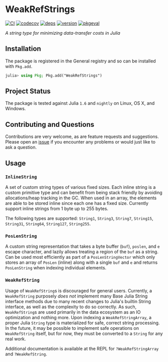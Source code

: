 
# WeakRefStrings

[![CI](https://github.com/JuliaData/WeakRefStrings.jl/workflows/CI/badge.svg)](https://github.com/JuliaData/WeakRefStrings.jl/actions?query=workflow%3ACI)
[![codecov](https://codecov.io/gh/JuliaData/WeakRefStrings.jl/branch/master/graph/badge.svg)](https://codecov.io/gh/JuliaData/WeakRefStrings.jl)
[![deps](https://juliahub.com/docs/WeakRefStrings/deps.svg)](https://juliahub.com/ui/Packages/WeakRefStrings/muGbw?t=2)
[![version](https://juliahub.com/docs/WeakRefStrings/version.svg)](https://juliahub.com/ui/Packages/WeakRefStrings/muGbw)
[![pkgeval](https://juliahub.com/docs/WeakRefStrings/pkgeval.svg)](https://juliahub.com/ui/Packages/WeakRefStrings/muGbw)

*A string type for minimizing data-transfer costs in Julia*

## Installation

The package is registered in the General registry and so can be installed with `Pkg.add`.

```julia
julia> using Pkg; Pkg.add("WeakRefStrings")
```

## Project Status

The package is tested against Julia `1.6` and `nightly` on Linux, OS X, and Windows.

## Contributing and Questions

Contributions are very welcome, as are feature requests and suggestions. Please open an
[issue][issues-url] if you encounter any problems or would just like to ask a question.

[codecov-img]: https://codecov.io/gh/JuliaData/WeakRefStrings.jl/branch/master/graph/badge.svg
[codecov-url]: https://codecov.io/gh/JuliaData/WeakRefStrings.jl

[issues-url]: https://github.com/JuliaData/WeakRefStrings.jl/issues

## Usage

### `InlineString`

A set of custom string types of various fixed sizes. Each inline string is a
custom primitive type and can benefit from being stack friendly by avoiding
allocations/heap tracking in the GC. When used in an array, the elements are
able to be stored inline since each one has a fixed size. Currently support
inline strings from 1 byte up to 255 bytes.

The following types are supported: `String1`, `String3`, `String7`, `String15`,
`String31`, `String64`, `String127`, `String255`.

### `PosLenString`

A custom string representation that takes a byte buffer (`buf`), `poslen`, and
`e` escape character, and lazily allows treating a region of the `buf` as a
string. Can be used most efficiently as part of a `PosLenStringVector` which
only stores an array of `PosLen` (inline) along with a single `buf` and `e` and
returns `PosLenString` when indexing individual elements.

### `WeakRefString`

Usage of `WeakRefString`s is discouraged for general users. Currently, a
`WeakRefString` purposely _does not_ implement many Base Julia String interface
methods due to many recent changes to Julia's builtin String interface, as well
as the complexity to do so correctly. As such, `WeakRefString`s are used
primarily in the data ecosystem as an IO optimization and nothing more. Upon
indexing a `WeakRefStringArray`, a proper Julia `String` type is materialized
for safe, correct string processing. In the future, it may be possible to
implement safe operations on `WeakRefString` itself, but for now, they must be
converted to a `String` for any real work.

Additional documentation is available at the REPL for `?WeakRefStringArray` and
`?WeakRefString`.
